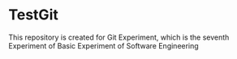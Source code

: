 # TestGit
This repository is created for Git Experiment, which is the seventh Experiment of Basic Experiment of Software Engineering
